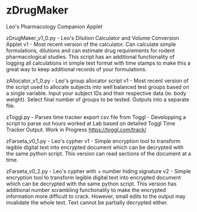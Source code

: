 # zDrugMaker
Leo's Pharmacology Companion Applet 

zDrugMaker_v1_0.py - Leo's Dilution Calculator and Volume Conversion Applet v1 - 
Most recent version of the calculator. Can calculate simple formulations, dilutions and can estimate drug requirements for rodent pharmacological studies. This script has an additional functionality of logging all calculations in simple text format with time stamps to make this a great way to keep additional records of your formulations.

zAllocator_v1_0.py - Leo's group allocator script v1 - 
Most recent version of the script used to allocate subjects into well balanced test groups based on a single variable. Input your subject IDs and their respective data (ie. body weight). Select final number of groups to be tested. Outputs into a separate file.

zToggl.py - Parses time tracker export csv file from Toggl - 
Developping a script to parse out hours worked at Lab based on detailed Toggl Time Tracker Output. Work in Progress
https://toggl.com/track/

zFarseta_v0_1.py - Leo's cypher v1 - 
Simple encryption tool to transform legible digital text into encrypted document which can be decrypted with the same python script. This version can read sections of the document at a time.

zFarseta_v0_2.py - Leo's cypher with + number hiding signature v2 - 
Simple encryption tool to transform legible digital text into encrypted document which can be decrypted with the same python script. This version has additional number scrambling functionality to make the encrypted information more difficult to crack. However, small edits to the output may invalidate the whole text. Text cannot be partially decrypted either.
